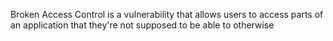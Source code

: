 Broken Access Control is a vulnerability that allows users to access parts of an application that they're not supposed to be able to otherwise
